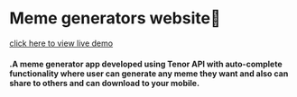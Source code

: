 # Meme generators website🎇
[click here to view live demo]( https://saladilakshman.github.io/gify/)

#### .A meme generator app developed using Tenor API with auto-complete functionality where user can generate any meme they want and also can share to others and can download to your mobile.
